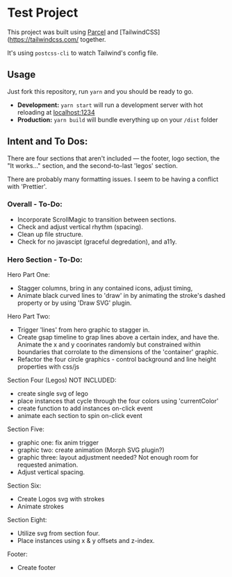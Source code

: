 # Test Project
This project was built using [Parcel](https://parceljs.org/) and [TailwindCSS](https://tailwindcss.com/ together.

It's using `postcss-cli` to watch Tailwind's config file.

## Usage

Just fork this repository, run `yarn` and you should be ready to go.

- **Development:**
  `yarn start` will run a development server with hot reloading at <localhost:1234>
- **Production:**
  `yarn build` will bundle everything up on your `/dist` folder

## Intent and To Dos:
There are four sections that aren't included — the footer, logo section, the "It works..." section, and the second-to-last 'legos' section.

There are probably many formatting issues. I seem to be having a conflict with 'Prettier'.


### Overall - To-Do:
- Incorporate ScrollMagic to transition between sections.
- Check and adjust vertical rhythm (spacing).
- Clean up file structure.
- Check for no javascipt (graceful degredation), and a11y.

### Hero Section - To-Do:
Hero Part One: 
- Stagger columns, bring in any contained icons, adjust timing,
- Animate black curved lines to 'draw' in by animating the stroke's dashed property or by using 'Draw SVG' plugin.

Hero Part Two: 
- Trigger 'lines' from hero graphic to stagger in. 
- Create gsap timeline to grap lines above a certain index, and have the. Animate the x and y coorinates randomly but constrained within boundaries that corrolate to the dimensions of the 'container' graphic. 
- Refactor the four circle graphics - control background and line height properties with css/js

Section Four (Legos) NOT INCLUDED: 
- create single svg of lego
- place instances that cycle through the four colors using 'currentColor'
- create function to add instances on-click event
- animate each section to spin on-click event

Section Five: 
- graphic one: fix anim trigger 
- graphic two: create animation (Morph SVG plugin?) 
- graphic three: layout adjustment needed? Not enough room for requested animation. 
- Adjust vertical spacing. 


Section Six: 
- Create Logos svg with strokes 
- Animate strokes

Section Eight: 
- Utilize svg from section four.
- Place instances using x & y offsets and z-index.

Footer: 
- Create footer
